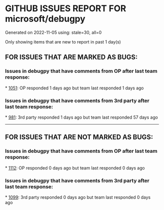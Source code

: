 
# GITHUB ISSUES REPORT FOR microsoft/debugpy


Generated on 2022-11-05 using: stale=30, all=0


Only showing items that are new to report in past 1 day(s)


## FOR ISSUES THAT ARE MARKED AS BUGS:


### Issues in debugpy that have comments from OP after last team response:


\* [1051](https://github.com/microsoft/debugpy/issues/1051 "debugpy gets &quot;stuck&quot; while using run by line in vscode jupyter notebook"): OP responded 1 days ago but team last responded 1 days ago

### Issues in debugpy that have comments from 3rd party after last team response:


\* [981](https://github.com/microsoft/debugpy/issues/981 "&quot;repr was slow&quot; warning is modal in Visual Studio"): 3rd party responded 1 days ago but team last responded 57 days ago

---

## FOR ISSUES THAT ARE NOT MARKED AS BUGS:


### Issues in debugpy that have comments from OP after last team response:


\* [1112](https://github.com/microsoft/debugpy/issues/1112 "Support pyqt6"): OP responded 0 days ago but team last responded 0 days ago

### Issues in debugpy that have comments from 3rd party after last team response:


\* [1099](https://github.com/microsoft/debugpy/issues/1099 "PEP657 Column position of raised exceptions"): 3rd party responded 0 days ago but team last responded 0 days ago
